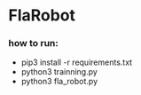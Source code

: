 # FlaRobot

### how to run:
- pip3 install -r requirements.txt
- python3 trainning.py
- python3 fla_robot.py
